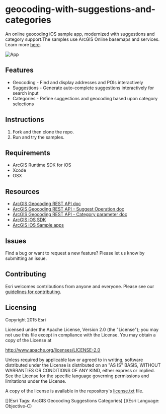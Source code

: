 # geocoding-with-suggestions-and-categories

An online geocoding iOS sample app, modernized with suggestions and category support.The samples use ArcGIS Online basemaps and services.  Learn more [here](http://www.arcgis.com/about/).

![App](https://github.com/ArcGIS/geocoding-with-suggestions-and-categories/master/geocoding-with-suggestions-and-categories.png)

## Features
* Geocoding - Find and display addresses and POIs interactively
* Suggestions - Generate auto-complete suggestions interactively for search input
* Categories - Refine suggestions and geocoding based upon category selections

## Instructions

1. Fork and then clone the repo. 
2. Run and try the samples.

## Requirements

* ArcGIS Runtime SDK for iOS
* Xcode
* OSX

## Resources

* [ArcGIS Geocoding REST API doc](https://developers.arcgis.com/rest/geocode/api-reference/overview-world-geocoding-service.htm)
* [ArcGIS Geocoding REST API - Suggest Operation doc](https://developers.arcgis.com/rest/geocode/api-reference/geocoding-suggest.htm)
* [ArcGIS Geocoding REST API - Category parameter doc](https://developers.arcgis.com/rest/geocode/api-reference/geocoding-category-filtering.htm)
* [ArcGIS iOS SDK](https://developers.arcgis.com/ios/)
* [ArcGIS iOS Sample apps](https://github.com/Esri/arcgis-runtime-samples-ios)

## Issues

Find a bug or want to request a new feature?  Please let us know by submitting an issue.

## Contributing

Esri welcomes contributions from anyone and everyone. Please see our [guidelines for contributing](https://github.com/esri/contributing).

## Licensing
Copyright 2015 Esri

Licensed under the Apache License, Version 2.0 (the "License");
you may not use this file except in compliance with the License.
You may obtain a copy of the License at

   http://www.apache.org/licenses/LICENSE-2.0

Unless required by applicable law or agreed to in writing, software
distributed under the License is distributed on an "AS IS" BASIS,
WITHOUT WARRANTIES OR CONDITIONS OF ANY KIND, either express or implied.
See the License for the specific language governing permissions and
limitations under the License.

A copy of the license is available in the repository's [license.txt]( https://github.com/ArcGIS/geocoding-with-suggestions-and-categories/master/license.txt) file.

[](Esri Tags: ArcGIS Geocoding Suggestions Categories)
[](Esri Language: Objective-C)​
